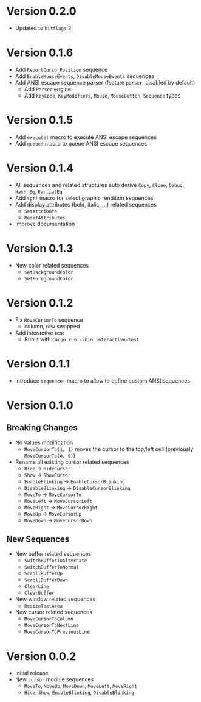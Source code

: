 # Version 0.2.0

- Updated to `bitflags` 2.

# Version 0.1.6

- Add `ReportCursorPosition` sequence
- Add `EnableMouseEvents`, `DisableMouseEvents` sequences
- Add ANSI escape sequence parser (feature `parser`, disabled by default)
  - Add `Parser` engine
  - Add `KeyCode`, `KeyModifiers`, `Mouse`, `MouseButton`, `Sequence` types

# Version 0.1.5

- Add `execute!` macro to execute ANSI escape sequences
- Add `queue!` macro to queue ANSI escape sequences

# Version 0.1.4

- All sequences and related structures auto derive `Copy`, `Clone`, `Debug`, `Hash`, `Eq`, `PartialEq`
- Add `sgr!` macro for select graphic rendition sequences
- Add display attributes (bold, italic, ...) related sequences
  - `SetAttribute`
  - `ResetAttributes`
- Improve documentation

# Version 0.1.3

- New color related sequences
  - `SetBackgroundColor`
  - `SetForegroundColor`

# Version 0.1.2

- Fix `MoveCursorTo` sequence
  - column, row swapped
- Add interactive test
  - Run it with `cargo run --bin interactive-test`

# Version 0.1.1

- Introduce `sequence!` macro to allow to define custom ANSI sequences

# Version 0.1.0

## Breaking Changes

- No values modification
  - `MoveCursorTo(1, 1)` moves the cursor to the top/left cell
    (previously `MoveCursorTo(0, 0)`)
- Rename all existing cursor related sequences
  - `Hide` -> `HideCursor`
  - `Show` -> `ShowCursor`
  - `EnableBlinking` -> `EnableCursorBlinking`
  - `DisableBlinking` -> `DisableCursorBlinking`
  - `MoveTo` -> `MoveCursorTo`
  - `MoveLeft` -> `MoveCursorLeft`
  - `MoveRight` -> `MoveCursorRight`
  - `MoveUp` -> `MoveCursorUp`
  - `MoveDown` -> `MoveCursorDown`

## New Sequences

- New buffer related sequences
  - `SwitchBufferToAlternate`
  - `SwitchBufferToNormal`
  - `ScrollBufferUp`
  - `ScrollBufferDown`
  - `ClearLine`
  - `ClearBuffer`
- New window related sequences
  - `ResizeTextArea`
- New cursor related sequences
  - `MoveCursorToColumn`
  - `MoveCursorToNextLine`
  - `MoveCursorToPreviousLine`

# Version 0.0.2

- Initial release
- New `cursor` module sequences
  - `MoveTo`, `MoveUp`, `MoveDown`, `MoveLeft`, `MoveRight`
  - `Hide`, `Show`, `EnableBlinking`, `DisableBlinking`
